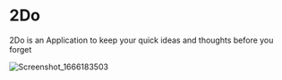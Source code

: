 # 2Do
2Do is an Application to keep your quick ideas and thoughts  before you forget

![Screenshot_1666183503](https://user-images.githubusercontent.com/86700664/196695552-ac80650d-2e0c-42f4-b462-5a907701acd0.png)
